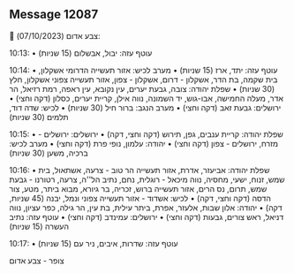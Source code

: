 ## Message 12087

🔴 צבע אדום (07/10/2023):

10:13:
• עוטף עזה: יבול, אבשלום (15 שניות)

10:14:
• עוטף עזה: יתד, ארז (15 שניות)
• מערב לכיש: אזור תעשייה הדרומי אשקלון, בית שקמה, בת הדר, אשקלון - דרום, אשקלון - צפון, אזור תעשייה צפוני אשקלון, חלץ (30 שניות)
• שפלת יהודה: צובה, גבעת יערים, עין נקובא, עין ראפה, רמת רזיאל, הר אדר, מעלה החמישה, אבו-גוש, יד השמונה, נווה אילן, קריית יערים, כסלון (דקה וחצי)
• ירושלים: גבעת זאב (דקה וחצי)
• מערב הנגב: ברור חיל (30 שניות)
• לכיש: שדה דוד, תלמים (30 שניות)

10:15:
• שפלת יהודה: קריית ענבים, גפן, תירוש (דקה וחצי, דקה)
• ירושלים: ירושלים - מזרח, ירושלים - צפון (דקה וחצי)
• יהודה: עלמון, נופי פרת (דקה וחצי)
• מערב לכיש: ברכיה, משען (30 שניות)

10:16:
• שפלת יהודה: אביעזר, אדרת, אזור תעשייה הר טוב - צרעה, אשתאול, בית שמש, זנוח, ישעי, מחסיה, נווה מיכאל - רוגלית, נחם, נתיב הל''ה, צרעה, רטורנו - גבעת שמש, תרום, נס הרים, אזור תעשייה ברוש, זכריה, בר גיורא, מבוא ביתר, מטע, צור הדסה (דקה וחצי, דקה)
• לכיש: אשדוד - אזור תעשייה צפוני ונמל, יבנה (45 שניות, דקה)
• יהודה: אלון שבות, אלעזר, אפרת, ביתר עילית, בת עין, הר גילה, כפר עציון, נווה דניאל, ראש צורים, גבעות (דקה וחצי)
• ירושלים: עמינדב (דקה וחצי)
• עוטף עזה: נתיב העשרה (15 שניות)

10:17:
• עוטף עזה: שדרות, איבים, ניר עם (15 שניות)

צופר - צבע אדום

